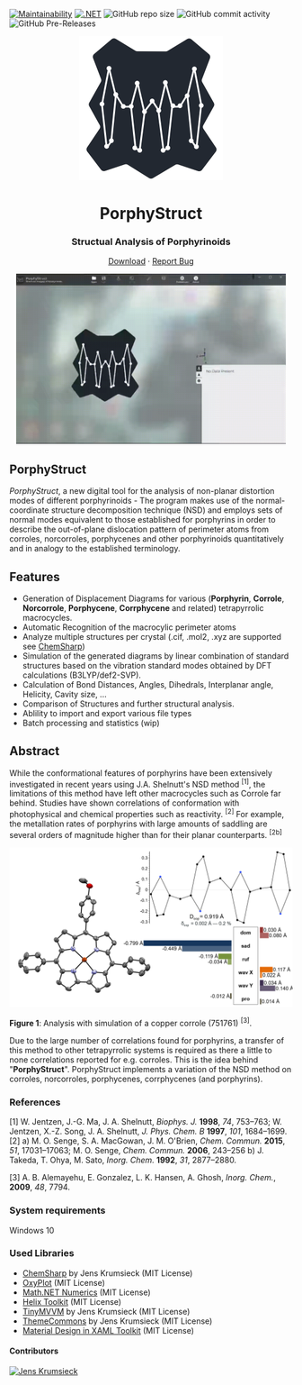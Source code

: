 
<p align="center">
  
[![Maintainability](https://api.codeclimate.com/v1/badges/cbc210753b3ef4d72b50/maintainability)](https://codeclimate.com/github/JensKrumsieck/PorphyStruct/maintainability)
[![.NET](https://github.com/JensKrumsieck/PorphyStruct/actions/workflows/dotnet.yml/badge.svg)](https://github.com/JensKrumsieck/PorphyStruct/actions/workflows/dotnet.yml)
![GitHub repo size](https://img.shields.io/github/repo-size/JensKrumsieck/PorphyStruct)
![GitHub commit activity](https://img.shields.io/github/commit-activity/y/JensKrumsieck/PorphyStruct)
![GitHub Pre-Releases](https://img.shields.io/github/downloads-pre/JensKrumsieck/PorphyStruct/latest/total)

 </p>

<p align="center">
    <img src="https://github.com/JensKrumsieck/PorphyStruct/blob/master/PorphyStruct.WPF/Resources/porphystruct.png" alt="logo" width="256"/>
    <h1 align="center">PorphyStruct</h1>
    <h3 align="center">Structual Analysis of Porphyrinoids</h3>
</p>
 <p align="center">
    <a href="https://github.com/JensKrumsieck/PorphyStruct/releases/latest">Download</a>
    ·
    <a href="https://github.com/JensKrumsieck/PorphyStruct/issues">Report Bug</a>
</p>

<p align="center">
<img src="https://github.com/JensKrumsieck/PorphyStruct/blob/master/.github/porphystruct.gif" alt="Screenshot" width="480"/>
</p>

## PorphyStruct
_PorphyStruct_, a new digital tool for the analysis of non-planar distortion modes of different porphyrinoids - The program makes use of the normal-coordinate structure decomposition technique (NSD) and employs sets of normal modes equivalent to those established for porphyrins in order to describe the out-of-plane dislocation pattern of perimeter atoms from corroles, norcorroles, porphycenes and other porphyrinoids quantitatively and in analogy to the established terminology.


## Features 
* Generation of Displacement Diagrams for various (**Porphyrin**, **Corrole**, **Norcorrole**, **Porphycene**, **Corrphycene** and related) tetrapyrrolic macrocycles.
* Automatic Recognition of the macrocylic perimeter atoms
* Analyze multiple structures per crystal (.cif, .mol2, .xyz are supported see <a href="https://github.com/jenskrumsieck/chemsharp">ChemSharp</a>)
* Simulation of the generated diagrams by linear combination of standard structures based on the vibration standard modes obtained by DFT calculations (B3LYP/def2-SVP).
* Calculation of Bond Distances, Angles, Dihedrals, Interplanar angle, Helicity, Cavity size, ...
* Comparison of Structures and further structural analysis.
* Ablility to import and export various file types
* Batch processing and statistics (wip)

## Abstract
While the conformational features of porphyrins have been extensively investigated in recent years using J.A. Shelnutt's NSD method <sup>[1]</sup>, the limitations of this method have left other macrocycles such as Corrole far behind. Studies have shown correlations of conformation with photophysical and chemical properties such as reactivity. <sup>[2]</sup> For example, the metallation rates of porphyrins with large amounts of saddling are several orders of magnitude higher than for their planar counterparts. <sup>[2b]</sup> 

<img src="https://github.com/JensKrumsieck/PorphyStruct/blob/master/.github/abstract.png?raw=true" alt="abstract" width="700"/>

**Figure 1**: Analysis with simulation of a copper corrole (751761) <sup>[3]</sup>.

Due to the large number of correlations found for porphyrins, a transfer of this method to other tetrapyrrolic systems is required as there a little to none correlations reported for e.g. corroles. This is the idea behind "**PorphyStruct**". PorphyStruct implements a variation of the NSD method on corroles, norcorroles, porphycenes, corrphycenes (and porphyrins).

### References
[1]	W. Jentzen, J.-G. Ma, J. A. Shelnutt, _Biophys. J._ **1998**, _74_, 753–763; W. Jentzen, X.-Z. Song, J. A. Shelnutt, _J. Phys. Chem. B_ **1997**, _101_, 1684–1699.
[2] a) M. O. Senge, S. A. MacGowan, J. M. O'Brien, _Chem. Commun._ **2015**, _51_, 17031–17063; M. O. Senge, _Chem. Commun._ **2006**, 243–256 b) J. Takeda, T. Ohya, M. Sato, _Inorg. Chem._ **1992**, _31_, 2877–2880.

[3] 	A. B. Alemayehu, E. Gonzalez, L. K. Hansen, A. Ghosh, _Inorg. Chem._, **2009**, _48_, 7794.

### System requirements
Windows 10

### Used Libraries
* [ChemSharp](https://github.com/JensKrumsieck/ChemSharp) by Jens Krumsieck (MIT License)
* [OxyPlot](https://github.com/oxyplot/oxyplot) (MIT License)
* [Math.NET  Numerics](https://github.com/mathnet/mathnet-numerics) (MIT License)
* [Helix Toolkit](https://github.com/helix-toolkit/helix-toolkit) (MIT License)
* [TinyMVVM](http://github.com/JensKrumsieck/TinyMVVM) by Jens Krumsieck (MIT License)
* [ThemeCommons](http://github.com/JensKrumsieck/ThemeCommons) by Jens Krumsieck (MIT License)
* [Material Design in XAML Toolkit](https://github.com/MaterialDesignInXAML/MaterialDesignInXamlToolkit) (MIT License)

#### Contributors
[![Jens Krumsieck](https://avatars.githubusercontent.com/u/4296194?s=32&v=4)](https://github.com/jenskrumsieck)

